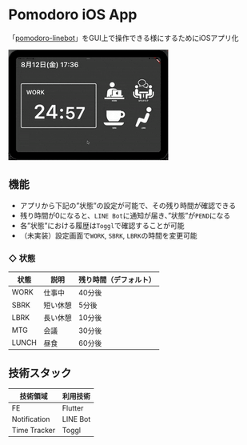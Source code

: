 # Pomodoro iOS App
「[pomodoro-linebot](https://github.com/konan0802/pomodoro-linebot)」をGUI上で操作できる様にするためにiOSアプリ化

![8co2c-1ea9a](./anime.gif)

## 機能
* アプリから下記の”状態”の設定が可能で、その残り時間が確認できる
* 残り時間が0になると、`LINE Bot`に通知が届き、”状態”が`PEND`になる
* 各”状態”における履歴は`Toggl`で確認することが可能
* （未実装）設定画面で`WORK`, `SBRK`, `LBRK`の時間を変更可能

### ◇ 状態
| 状態   | 説明    | 残り時間（デフォルト） |
| -     | -       | -                  |
| WORK  | 仕事中   | 40分後              |
| SBRK  | 短い休憩 | 5分後               |
| LBRK  | 長い休憩 | 10分後              |
| MTG   | 会議     | 30分後             |
| LUNCH | 昼食     | 60分後             |

## 技術スタック
| 技術領域      | 利用技術               | 
| -            | -                    | 
| FE           | Flutter              |
| Notification | LINE Bot             |
| Time Tracker | Toggl                |

